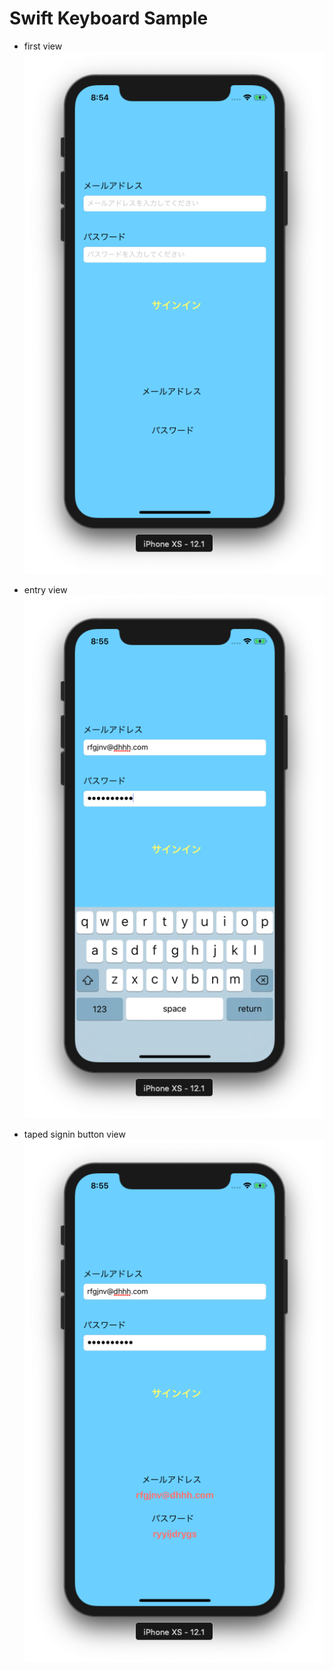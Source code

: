 # Swift Keyboard Sample

- first view
![alt text](./first_view.png)

- entry view
![alt text](./entry.png)

- taped signin button view
![alt text](./taped_signin_button.png)


